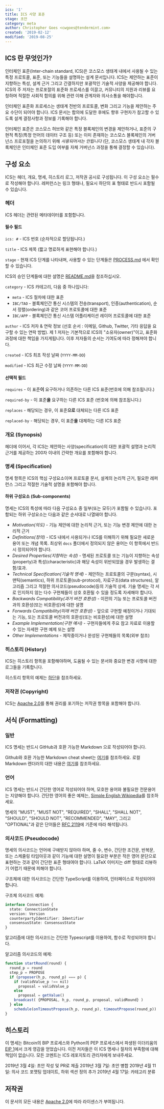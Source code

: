 ```yaml
---
ics: '1'
title: ICS 사양 표준
stage: 초안
category: meta
author: Christopher Goes <cwgoes@tendermint.com>
created: '2019-02-12'
modified: '2019-08-25'
---
```


## ICS 란 무엇인가?

인터체인 표준(Inter-chain standard, ICS)은 코스모스 생태계 내에서 사용될 수 있는 특정 프로토콜, 표준, 또는 기능들을 설명하는 설계 문서입니다. ICS는 제안하는 표준이 지향하는 특성, 설계 근거 그리고 간결하지만 포괄적인 기술적 사양을 제공해야 합니다. ICS의 주 저자는 프로포절의 표준화 프로세스를 이끌고, 커뮤니티의 지원과 리뷰를 요청하며 적절한 사회적 합의를 위해 관련 이해 관계자와 의사소통을 해야합니다.

인터체인 표준화 프로세스는 생태계 전반의 프로토콜, 변화 그리고 기능을 제안하는 주요 수단이 되어야 합니다. ICS 문서는 합의에 도달한 후에도 향후 구현자가 참고할 수 있도록 설계 결정사항과 정보를 기록해야 합니다.

인터체인 표준은 코스모스 허브와 같은 특정 블록체인의 변경을 제안하거나, 표준의 구현적 특징(특정 언어의 데이터 구조 등) 또는 이미 존재하는 코스모스 블록체인의 거버넌스 프로포절을 논의하기 위해 *사용되어서는 안됩니다* (단, 코스모스 생태계 내 각자 블록체인은 인터체인 표준 도입 여부를 자체 거버넌스 과정을 통해 결정할 수 있습니다).

## 구성 요소

ICS는 헤더, 개요, 명세, 히스토리 로그, 저작권 공시로 구성됩니다. 이 구성 요소는 필수로 작성해야 합니다. 레퍼런스는 링크 형태나, 필요시 하단의 표 형태로 반드시 포함될 수 있습니다.

### 헤더

ICS 헤더는 관련된 메타데이터를 포함합니다.

#### 필수 필드

`ics: #` - ICS 번호 (순차적으로 할당됩니다.)

`title` - ICS 제목 (짧고 명료하게 표현해야 합니다.)

`stage` - 현재 ICS 단계를 나타내며, 사용할 수 있는 단계들은 [PROCESS.md](../../PROCESS.md) 에서 확인할 수 있습니다.

ICS의 승인 단계들에 대한 설명은 [README.md](../../README.md)을 참조하십시오.

`category` - ICS 카테고리, 다음 중 하나입니다:

- `meta` - ICS 절차에 대한 표준
- `IBC/TAO` - 블록체인간 통신 시스템의 전송(transport), 인증(authentication), 순서 정렬(ordering)과 같은 코어 프로토콜에 대한 표준
- `IBC/APP` - 블록체인간 통신 시스템 어플리케이션 레이어 프로토콜에 대한 표준

`author` - ICS 저자 & 연락 정보 (선호 순서 : 이메일, Github, Twitter, 기타 응답을 요구할 수 있는 연락 방법).
제 1 저자는 기본적으로 ICS의 "소유자(owner)"이고, 표준화 과정에 대한 책임을 가지게됩니다. 이후 저자들의 순서는 기여도에 따라 정해져야 합니다.

`created` - ICS 최초 작성 날짜 (`YYYY-MM-DD`)

`modified` - ICS 최근 수정 날짜 (`YYYY-MM-DD`)

#### 선택적 필드

`requires` - 이 표준**이** 요구하거나 의존하는 다른 ICS 표준(번호에 의해 참조됩니다.)

`required-by` - 이 표준**을** 요구하는 다른 ICS 표준 (번호에 의해 참조됩니다.)

`replaces` - 해당되는 경우, 이 표준**으로** 대체되는 다른 ICS 표준

`replaced-by` - 해당되는 경우, 이 표준**을** 대체하는 다른 ICS 표준

### 개요 (Synopsis)

헤더에 이어서, 각 ICS는 제안하는 사양(specification)의 대한 포괄적 설명과 논리적 근거를 제공하는 200자 이내의 간략한 개요를 포함해야 합니다.

### 명세 (Specification)

명세 항목은 ICS의 핵심 구성요소이며 프로토콜 문서, 설계의 논리적 근거, 필요한 레퍼런스 그리고 적절한 기술적 설명을 포함해야 합니다.

#### 하위 구성요소 (Sub-components)

명세는 ICS의 특성에 따라 다음 구성요소 중 일부(또는 모두)가 포함될 수 있습니다. 포함되는 하위 구성요소는 다음과 같은 순서대로 나열돼야 합니다.

- *Motivation(의도)* - 기능 제안에 대한 논리적 근거, 또는 기능 변경 제안에 대한 논리적 근거
- *Definitions(정의)* - ICS 내에서 사용되거나 ICS를 이해하기 위해 필요한 새로운 용어 또는 개념 목록. 최상위 `docs` 폴더에서 정의되지 않은 용어는 이 항목에서 반드시 정의되어야 합니다.
- *Desired Properties(지향하는 속성)* - 명세된 프로토콜 또는 기능이 지향하는 속성(property)과 특성(characteristic)과 해당 속성이 위반되었을 경우 발생하는 결함/효과.
- *Technical Specification(기술적 명세)* - 제안하는 프로토콜의 구문(syntax), 시맨틱(semantics), 하위 프로토콜(sub-protocol), 자료구조(data structures), 알고리즘 그리고 적절한 의사코드(pseudocode)등의 기술적 상세. 기술 명세는 각 서로 인지하지 않는 다수 구현체들이 상호 호환될 수 있을 정도록 자세해야 합니다.
- *Backwards Compatibility(과거 버전 호환성)* - 이전의 기능 또는 프로토콜 버전과의 호환성(또는 비호환성)에 대한 설명
- *Forwards Compatibility(미래 버전 호환성)* - 앞으로 구현할 예정이거나 기대되는 기능, 또는 프로토콜 버전과의 호환성(또는 비호환성)에 대한 설명
- *Example Implementation(구현 예시)* - 구현자들에게 주요 참고 자료로 이용할 수 있는 자세한 구현 예제 또는 설명
- *Other Implementations* - 제작중이거나 완성된 구현체들의 목록(외부 참조)

### 히스토리 (History)

ICS는 히스토리 항목을 포함해야하며, 도움될 수 있는 문서와 중요한 변경 사항에 대한 로그들을 기록합니다.

히스토리 항목의 예제는 [하단](#history-1)을 참조하세요.

### 저작권 (Copyright)

ICS는 [Apache 2.0](https://www.apache.org/licenses/LICENSE-2.0)를 통해 권리를 포기하는 저작권 항목을 포함해야 합니다.

## 서식 (Formatting)

### 일반

ICS 명세는 반드시 GitHub과 호환 가능한 Markdown 으로 작성되어야 합니다.

Github와 호환 가능한 Markdown cheat sheet는 [여기](https://github.com/adam-p/markdown-here/wiki/Markdown-Cheatsheet)를 참조하세요. 로컬 Markdown 렌더러의 대한 내용은 [여기](https://github.com/joeyespo/grip)를 참조하세요.

### 언어

ICS 명세는 반드시 간단한 영어로 작성되어야 하며, 모호한 용어와 불필요한 전문용어는 지양해야 합니다. 간단한 영어의 좋은 예제는, [Simple English Wikipedia](https://simple.wikipedia.org/wiki/Main_Page)를 참조하세요.

명세의 "MUST", "MUST NOT", "REQUIRED", "SHALL", "SHALL NOT", "SHOULD", "SHOULD NOT", "RECOMMENDED", "MAY", 그리고 "OPTIONAL"과 같은 단어들은 [RFC 2119](https://tools.ietf.org/html/rfc2119)에 기준에 따라 해석됩니다.

### 의사코드 (Pseudocode)

명세의 의사코드는 언어에 구애받지 않아야 하며, 줄 수, 변수, 간단한 조건문, 반복문, 또는 스케줄링 타임아웃과 같이 기능에 대한 설명이 필요한 부분은 작은 영어 문단으로 표현하는 것과 같이 간단한 표준 형태여야 합니다. LaTeX 이미지는 diff 형태로 리뷰하기 어렵기 때문에 피해야 합니다.

구조체에 대한 의사코드는 간단한 TypeScript를 이용하여, 인터페이스로 작성되어야 합니다.

구조체 의사코드 예제:

```typescript
interface Connection {
  state: ConnectionState
  version: Version
  counterpartyIdentifier: Identifier
  consensusState: ConsensusState
}
```

알고리즘에 대한 의사코드는 간단한 Typescript를 이용하여, 함수로 작성되어야 합니다.

알고리즘 의사코드의 예제:

```typescript
function startRound(round) {
  round_p = round
  step_p = PROPOSE
  if (proposer(h_p, round_p) === p) {
    if (validValue_p !== nil)
      proposal = validValue_p
    else
      proposal = getValue()
    broadcast( {PROPOSAL, h_p, round_p, proposal, validRound} )
  } else
    schedule(onTimeoutPropose(h_p, round_p), timeoutPropose(round_p))
}
```

## 히스토리

이 명세는 Bitcoin의 BIP 프로세스와 Python의 PEP 프로세스에서 파생된 이더리움의 [EIP 1](https://github.com/ethereum/EIPs/blob/master/EIPS/eip-1.md)에서 크게 영감을 얻었습니다. 이전 저자들은 이 ICS 명세나 절차의 부족함에 대해 책임이 없습니다. 모든 코멘트는 ICS 레포지토리 관리자에게 보내주세요.

2019년 3월 4일: 초안 작성 및 PR로 제출
2019년 3월 7일: 초안 병합
2019년 4월 11일: 의사 코드 포맷팅 업데이트, 하위 섹션 정의 추가
2019년 4월 17일: 카테고리 분류

## 저작권

이 문서의 모든 내용은 [Apache 2.0](https://www.apache.org/licenses/LICENSE-2.0)에 따라 라이센스가 부여됩니다.
